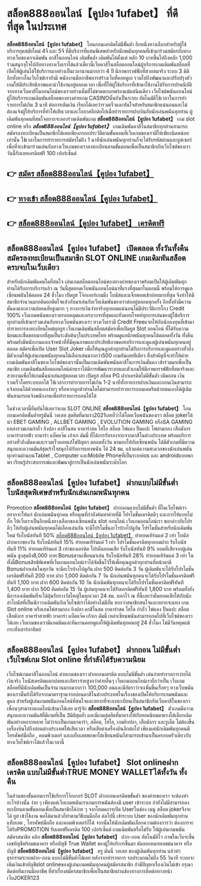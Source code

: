 # สล็อต888ออนไลน์【คูปอง 1ufabet】  ที่ดีที่สุด ในประเทศ

**สล็อต888ออนไลน์【คูปอง 1ufabet】** โอนถอนเครดิตไม่มีขั้นต่ำ  อีกหนึ่งทางเลือกสำหรับผู้ใช้บริการยุคสมัยใหม่ 4จี และ 5จี ที่มีบริการที่แสนพิเศษสำหรับนักพนันทุกคนที่เข้ามาร่วมสมัครกับทางทางเว็บของเราเดิมพัน คาสิโนออนไลน์ เติมขั้นต่ำ เดิมพันได้ตั้งแต่ หลัก 10 บาทขึ้นไปถึงหลัก 1,000 ร่วมสนุกจุใจไปกับทางทางเว็บเราได้แล้วเดี๋ยวนี้เว็บคาสิโนสล็อตออนไลน์ผู้บริการเกมเดิมพันสล็อตที่เปิดให้ผู้เล่นได้ใช้บริการมาอย่างเป็นเวลานานมากกว่า 4 ปี มีภาพกราฟฟิกที่สวยสมจริง ระบบ 3 มิติ
อีกทั้งทางในเว็บไซต์เรายังมี พนักงานมืออาชีพการสร้างเว็บที่คอยดูเล  รวมไปถึงพัฒนาและปรับปรุงตัวเกมให้มีประสิทธิภาพและน่าใช้งานอยู่ตลอดเวลา เพื่อที่ให้ผู้ใช้บริการที่เข้ามาใช้งานได้รับการปรนนิบัติจากทางเว็บคาสิโนออนไลน์ของเราอย่างเต็มที่ไม่ขาดตกบกพร่องแม้แต่นิดเดียว เว็บไซต์พนันออนไลน์ผู้ให้บริการเกมเดิมพันสล็อตของทางค่ายเกม CASINOนั้นยังเป็นระบบ อัตโนมัติใช้เวลาในการทำรายการไม่เกิน 3 นาที ต่อการเติมเงิน เรียกได้เลยว่ารวดเร็วและทันใจสำหรับสมาชิกแน่นอนและไม่ต้องแจ้งผู้ให้บริการที่ทำให้เสียเวลาและโอกาสอีกต่อไปเมื่อทำรายการฝากงินกับนักเล่นพนันทุกท่าน
ผู้เดิมพันทุกคนที่สนใจอยากจะลองร่วมเดิมพันเกม **สล็อต888ออนไลน์【คูปอง 1ufabet】** เกม slot online หรือ ***สล็อต888ออนไลน์【คูปอง 1ufabet】*** เกมเดิมพันคาสิโนสมาชิกทุกท่านสามารถสมัครลงทะเบียนเป็นสมาชิกได้เลยเพียงกรอกประวัติตามขั้นตอนที่เว็บเกมของเรามีให้เพียงนิดหน่อยเท่านั้น ใช้เวลาในการทำรายการสมัครไม่ถึง 1 นาทีนักเล่นพนันทุกท่านก็จะได้รับรหัสผ่านและยูสเซอร์เพื่อที่จะเข้ามาร่วมเล่นกับทางเว็บเกมของเราลงทะเบียนตามขั้นตอนเพื่อเป็นสมาชิกกับเว็บไซต์ของเราวันนี้รับเลยเครดิตฟรี 100 เปอร์เซ็นต์

## 👉 [สมัคร สล็อต888ออนไลน์【คูปอง 1ufabet】](https://archa888.com/)
## 👉 [ทางเข้า สล็อต888ออนไลน์【คูปอง 1ufabet】](https://archa888.com/)
## 👉 [สล็อต888ออนไลน์【คูปอง 1ufabet】 เครดิตฟรี](https://archa888.com/)

## สล็อต888ออนไลน์【คูปอง 1ufabet】 เปิดตลอด ทั้งวันทั้งคืนสมัครลงทะเบียนเป็นสมาชิก SLOT ONLINE เกมเดิมพันสล็อตครบจบในเว็บเดียว

สำหรับนักเดิมพันคนใดที่สนใจ เล่นเกมสล็อตออนไลน์ของทางค่ายของเราพร้อมเปิดให้ผู้เดิมพันทุกท่านได้รับการบริการแล้ว ณ วันนี้สุดยอดเว็บพนันออนไลน์มาที่แรงที่สุดมาในตอนนี้ พร้อมให้การดูแลเซียนพนันได้ตลอด 24 ชั่วโมง เปิดยูส โจ๊กเกอร์เกมมิ่ง โบนัสและแจ็กพอตเข้าบ่อยมากที่สุด จึงทำให้มีสมาชิกจำนวนมากติดอกติดใจแล้วกับมาเล่นกับเว็บเดิมพันของเราต่ออยู่ตลอดทุกครั้ง อีกทั้งยังมีความมั่นคงและความปลอดภัยสูงมาก ๆ ทางการเงินจ่ายจริงทุกยอดแน่นอนไม่มีประวัติการโกง Credit 100% เว็บเกมพนันของเราครอบคลุมและครบวงจรที่สุดและยังตอบโจทย์ทุกการเล่นของผู้ใช้บริการทุกท่านที่เข้ามาร่วมเล่นกับทางเว็บพนันของเรา
ทางเว็บเรามี Credit Freeแจกให้กับนักลงทุนที่เข้ามาทำรายการลงทะเบียนใหม่ทุกยูส เว็บเกมเดิมพันสล็อตสมัครเพื่อเปิดยูส Slot ออนไลน์ ที่ได้รับความนิยมและชื่นชอบมากที่สุดเป็นระดับต้นๆในประเทศไทย พร้อมดูแลนักพนันทุกคนได้ตลอดทั้งวัน ทั้งคืนพร้อมยังมีพนักงานและเจ้าหน้าที่ที่มีคุณภาพและประสิทธิภาพคอยบริการและดูแลผู้เล่นพนันทุกคนอยู่ตลอด สมัครเพื่อเปิด User Slot Joker เพื่อให้คุณลูกค้าทุกท่านได้รับการบริการและดูแลอย่างทั่วถึงมีตัวเกมให้ผู้เล่นเกมพนันทุกคนได้เลือกเล่นมากกว่า500 เกมกันเลยทีเดียว
สิ่งสำคัญที่จะทำให้ค่ายเกมเดิมพันคาสิโนของเว็บไซต์ของเรานั้นเป็นเกมเดิมพันพนันคาสิโนการเงินมั่นคง เข้าร่วมมาเพื่อเป็นสมาชิก  เกมเดิมพันสล็อตออนไลน์ค่ายเราได้มีการพัฒนาระบบและตัวเกมให้มีภาพกราฟฟิกที่สมจริงและสวยงามเพื่อให้เกมนั้นน่าเล่นอยู่ตลอดเวลา เปิดยูส สล็อต PG ฝากเครดิตไม่มีขั้นต่ำ เติมถอน เงินรวดเร็วโดยระบบออโต้ ใช้เวลาการทำรายการไม่เกิน 1-2 นาทีทั้งรายการฝากเงินและถอนเงินสามารถแจ้งถอนได้ด้วยตนเองง่ายๆ หรือหากลูกค้าท่านใดไม่สามารถทำรายการถอนเคดริตด้วยตนเองได้ผู้เดิมพันสามารถแจ้งพนักงานเพื่อทำรายการถอนให้ได้

ในช่วงเวลานี้ยืนยันได้เลยว่าเกม SLOT ONLINE  **สล็อต888ออนไลน์【คูปอง 1ufabet】** โอนถอนเครดิตขั้นต่ำทรูมันนี่ วอเลท สุดฮิตที่มาแรง2021เลยก็ว่าได้โดยเว็บพนันของเรา สล็อต jokerได้นำ EBET GAMING , ALLBET GAMING , EVOLUTION GAMING หรือSA GAMING แหล่งรวมเกมกำถั่ว  ยิงปลา คาสิโนสด บาคาร่าสด ไฮโล สล็อต ไพ่แคง ปั่นแปะ ไพ่สามกอง เสือมังกร บาคาร่าสายฟ้า บาคาร่า แบ็คแจ๊ค เก้าเก ดัมมี่ ที่ได้การรับรองจากจากคาสิโนต่างประเทศ พร้อมบริการอย่างทั่วถึงมั่นคงและรวดเร็วคอยแก้ไขปัญหา ตลอดทั้งวัน มามอบให้กับเซียนพนัน ได้มีตัวเกมที่มีความสนุกและความมันส์สุดเร้าใจสนุกไปกับการแทงพนัน ได้ 24 ชม. แล้วแต่ความสะดวกของนักเล่นพนันทุกท่านผ่านบนTablet , Computer และMobile Phoneที่เป็นระบบios และ androidแบบพกพา เรียนรู้ประสบการณ์และพัฒนาสู่การเป็นนักเล่นพนันระดับโลก

## สล็อต888ออนไลน์【คูปอง 1ufabet】 ฝากแบบไม่มีขั้นต่ำ โบนัสสุดพิเศษสำหรับนักเล่นเกมพนันทุกคน

 Promotion  **สล็อต888ออนไลน์【คูปอง 1ufabet】** ฝากถอนแบบไม่มีขั้นต่ำ ที่ในเว็บไซต์เราอยากจะให้แก่  นักเล่นพนันทุกคน หรือคุณที่กำลังค้นหาค่ายที่มี โปรโมชั่นเครดิตดีๆ และการให้แบบไม่กั๊ก ให้เว็บเราเป็นอีกหนึ่งทางเลือกของเซียนพนัน slot ออนไลน์ เว็บเกมออนไลน์เรา ขอกล่าวกับโปรดีๆ ให้กับผู้เล่นพนันทุกคนได้เลือกเล่นกัน จะมีโปรโมชั่นอะไรบ้างไปดูกัน
โปรโมชั่นสำหรับนักเดิมพันใหม่ รับโบนัสทันที 50% [สล็อต888ออนไลน์【คูปอง 1ufabet】](https://archa888.com/) ทำยอดเทิร์นแค่ 2 เท่า
โบนัสฝากแรกของวัน รับโบนัสทันที 15% ทำยอดเทิร์นแค่ 1 เท่า
โปรโมชั่นเครดิตทุกยอดฝาก รับโบนัสทันที 11% ทำยอดเทิร์นแค่ 3 เท่าของเครดิต
โปรคืนยอดเสีย รับโบนัสทันที 9% ยอดที่เสียจากผู้เล่นพนัน สูงสุดถึง8,000 บาท
Bonusชวนเพื่อนมาเล่น รับโบนัสทันที 28% ทำยอดเทิร์นแค่ 3 เท่า
ในทั้งนี้Bonusสิทธิพิเศษที่เว็บเกมออนไลน์เราได้จัดขึ้นไว้ให้เพื่อคุณลูกค้าทุกท่านที่หน้าตาดี Bonusฝากเล่นในทุกวัน จะมีอะไรบ้างไปดูกัน
ฝาก 500 ติดต่อกัน 3 วัน ผู้เดิมพันจะได้รับโปรโมชั่นเครดิตฟรีทันที 200 บาท
ฝาก 1,000 ติดต่อกัน 7 วัน นักเล่นพนันทุกคนจะได้รับโปรโมชั่นเครดิตฟรีทันที 1,100 บาท
ฝาก 600 ติดต่อกัน 10 วัน นักเดิมพันทุกคนจะได้รับโปรโมชั่นเครดิตฟรีทันที 1,400 บาท
ฝาก 500 ติดต่อกัน 15 วัน ผู้เล่นทุกคนจะได้รับเครดิตฟรีทันที 1,800 บาท
พร้อมทั้งยังมีการลงเดิมพันที่จะได้ลุ้นรับรางวัลใหญ่ในทุกเวลา 24 ชม. บอกไว้ ณ ที่นี้เลยว่าคืนยอดเสียให้กับนักล่าโบนัสที่เป็นนักวางเดิมพันกับเว็บไซต์เราได้อย่างไม่มีอั้น หากว่าสมาชิกสนใจและอยากจะแทง เกม Slot online หรือเกมไพ่สามกอง  ยิงปลา คาสิโนสด บาคาร่าสด ไฮโล กำถั่ว ไพ่แคง ปั่นแปะ สล็อต เสือมังกร บาคาร่าสายฟ้า บาคาร่า แบ็คแจ๊ค เก้าเก ดัมมี่ เหล่าเซียนพนันสามารถกดไปที่เว็บไซต์ของเราได้เลย เว็บเกมของเรามีแอดมินและทีมงานคอยดูแลให้ผู้เดิมพันทุกคนอยู่ 24 ชั่วโมง ไม่มีวันหยุดแม้กระทั่งเสาร์อาทิตย์

## สล็อต888ออนไลน์【คูปอง 1ufabet】 ฝากถอน ไม่มีขั้นต่ำ  เว็บไซต์เกม Slot online ที่กำลังได้รับความนิยม

เว็บไซต์เกมคาสิโนออนไลน์ ค่ายเกมของเรา ฝากถอนเครดิต แบบไม่มีขั้นต่ำ เล่นง่ายทำรายการง่ายได้เงินจริง โบนัสเครดิตแตกบ่อยและอัตราจ่ายสูงกว่าค่ายอื่นๆ เว็บเกมออนไลน์เราถือว่าเป็น เว็บเกมสล็อตที่มีนักเดิมพันเป็นจำนวนมากมากกว่า 100,000 คนและมีอัตราว่าจะเพิ่มขึ้นเรื่อยๆ ทางเว็บพนันของเรานั้นยังได้รับจากมาตราฐานจากบ่อนคาสิโนต่างประเทศในเรื่องของเปิดให้บริการเกมพนันและดูแล สำหรับผู้เล่นเกมพนันออนไลน์ที่สนใจและอยากที่จะลงทะเบียนเป็นสมาชิกกับเว็บคาสิโนของเรา เพื่อนๆสามารถแอดไลน์เข้ามาได้เลย
	มารู้จัก **สล็อต888ออนไลน์【คูปอง 1ufabet】** ตัวเกมมีความสนุกและความมันส์ที่มีเกมที่เป็น 3มิติสุดล้ำ และมีเกมสุดฮิตที่มาแรงให้กับยอดนิยมมาแรงได้เลือกเดิมพันอย่างหลากหลาย  ไม่ว่าจะเป็นเกมบาคาร่า, สล็อต, ไฮโล, เกมยิงปลา, เสือมังกร และรูเล็ต ไม่ต้องขึ้นเครื่องบินไปถึงบ่อนต่างประเทศให้เสียเวลา หรือเสียค่าเครื่องบินอีกต่อไป เพียงแค่นักเดิมพันทุกคนมีโทรศัพท์มือถือ , คอมพิวเตอร์ และแท็บเลตพกพาได้เซียนพนันก็สามารถเข้ามาเป็นครอบครัวเดียวกับทางเว็บไซต์เราได้แล้วในเวลานี้

## สล็อต888ออนไลน์【คูปอง 1ufabet】 Slot onlineฝากเครดิต แบบไม่มีขั้นต่ำTRUE MONEY WALLETได้ทั้งวัน ทั้งคืน

ในส่วนของขั้นตอนการใช้บริการโจ๊กเกอร์ SLOT ฝากถอนเครดิตขขั้นต่ำ ของค่ายของเรา จะต้องทำอะไรบ้างนั้น ง่าย ๆ เพียงแค่เว็บเกมพนันเราเกมการพนันต้องมี user เข้าระบบ ถ้ายังไม่มีสามารถลงทะเบียนตามขั้นตอนเพื่อเป็นสมาชิกได้ง่าย ๆ จากโหมดการเปิด Userในช่อง เมนู สล็อต jokerจึงจะได้ ยูส เข้าใช้งาน พอได้มาแล้วก็ทำตามวิธีบนมือถือ ต่อไปนี้
เข้าระบบ User  ของนักเดิมพันทุกท่าน แท็บเลต , โทรศัพท์มือถือ และคอมพิวเตอร์ก็ได้
จากนั้นให้นักเดิมพันเลือกความต้องการว่า ต้องการจะได้รับPROMOTION รับเลยฟรีเครดิต 100 เปอร์เซ็นต์  เกมเดิมพันหรือไม่รับ
ให้ผู้เล่นเกมพนันสมัครสมาชิก คลิก **สล็อต888ออนไลน์【คูปอง 1ufabet】** ฝาก-ถอน อัตโนมัติไว ภาพในเว็บจะขึ้นเลขบัญชีพร้อมธนาคาร หรือบัญชี True Wallet ของผู้ให้บริการขึ้นมา
คัดลอกหมายเลขธนาคาร หรือบัญชี **สล็อต888ออนไลน์【คูปอง 1ufabet】** ทรู มันนี่ วอเลท ของผู้เดิมพันทุกท่าน แล้วทำธุรกรรมระบบฝาก-ถอน แบบไม่มีขั้นต่ำได้เลย
หลังจากทำรายการ รอประมาณไม่ถึง 55 วินาที ระบบจะเติมเงินเข้าบัญชีslot onlineของผู้เล่นเกมพนันทุกคนผู้สมัครสมาชิก
ถ้ามีปัญหาเรื่องเงินไม่เข้า กรุณาติดต่อทีมงานมืออาชีพ ที่ทำเรื่องสมัครสมาชิกเพื่อเป็นสมาชิกผ่านช่องทางการติดต่อทางหน้าเว็บJOKER123



